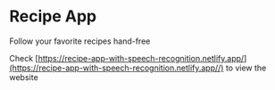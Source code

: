# Recipe App

Follow your favorite recipes hand-free

Check [https://recipe-app-with-speech-recognition.netlify.app/](https://recipe-app-with-speech-recognition.netlify.app//) to view the website
